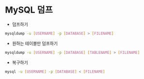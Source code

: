 # MySQL 덤프

- 덤프하기

```bash
mysqldump -u [USERNAME] -p [DATABASE] > [FILENAME]
```

- 원하는 테이블만 덤프하기

```bash
mysqldump -u [USERNAME] -p [DATABASE] [TABLENAME] > [FILENAME]
```

- 복구하기

```bash
mysql -u [USERNAME] -p [DATABASE] < [FILENAME]
```
